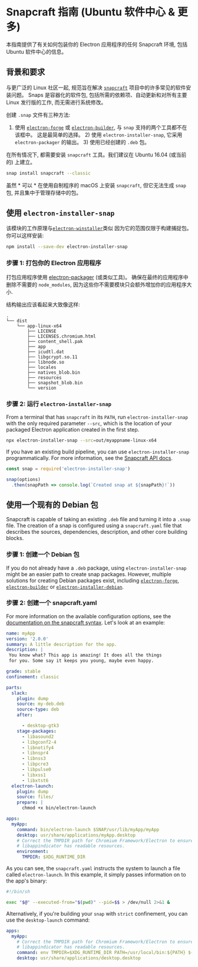 # Snapcraft 指南 (Ubuntu 软件中心 & 更多)

本指南提供了有关如何包装你的 Electron 应用程序的任何 Snapcraft 环境, 包括 Ubuntu 软件中心的信息。

## 背景和要求

与更广泛的 Linux 社区一起, 规范旨在解决 [` snapcraft `](https://snapcraft.io/) 项目中的许多常见的软件安装问题。 Snaps 是容器化的软件包, 包括所需的依赖项、自动更新和对所有主要 Linux 发行版的工作, 而无需进行系统修改。

创建 `.snap` 文件有三种方法:

1) 使用 [`electron-forge`](https://github.com/electron-userland/electron-forge) 或 [`electron-builder`](https://github.com/electron-userland/electron-builder), 与 `snap` 支持的两个工具都不在该框中。 这是最简单的选择。 2) 使用 `electron-installer-snap`, 它采用 `electron-packager` 的输出。 3) 使用已经创建的 `.deb` 包。

在所有情况下, 都需要安装 `snapcraft` 工具。我们建议在 Ubuntu 16.04 (或当前的) 上建立。

```sh
snap install snapcraft --classic
```

虽然 * 可以 * 在使用自制程序的 macOS 上安装 ` snapcraft `, 但它无法生成 ` snap ` 包, 并且集中于管理存储中的包。

## 使用 `electron-installer-snap`

该模块的工作原理与[` electron-winstaller `](https://github.com/electron/windows-installer)类似 因为它的范围仅限于构建捕捉包。 你可以这样安装:

```sh
npm install --save-dev electron-installer-snap
```

### 步骤 1: 打包你的 Electron 应用程序

打包应用程序使用 [electron-packager](https://github.com/electron-userland/electron-packager) (或类似工具)。 确保在最终的应用程序中删除不需要的 `node_modules`, 因为这些你不需要模块只会额外增加你的应用程序大小.

结构输出应该看起来大致像这样:

```text
.
└── dist
    └── app-linux-x64
        ├── LICENSE
        ├── LICENSES.chromium.html
        ├── content_shell.pak
        ├── app
        ├── icudtl.dat
        ├── libgcrypt.so.11
        ├── libnode.so
        ├── locales
        ├── natives_blob.bin
        ├── resources
        ├── snapshot_blob.bin
        └── version
```

### 步骤 2: 运行 `electron-installer-snap`

From a terminal that has `snapcraft` in its `PATH`, run `electron-installer-snap` with the only required parameter `--src`, which is the location of your packaged Electron application created in the first step.

```sh
npx electron-installer-snap --src=out/myappname-linux-x64
```

If you have an existing build pipeline, you can use `electron-installer-snap` programmatically. For more information, see the [Snapcraft API docs](https://docs.snapcraft.io/build-snaps/syntax).

```js
const snap = require('electron-installer-snap')

snap(options)
  .then(snapPath => console.log(`Created snap at ${snapPath}!`))
```

## 使用一个现有的 Debian 包

Snapcraft is capable of taking an existing `.deb` file and turning it into a `.snap` file. The creation of a snap is configured using a `snapcraft.yaml` file that describes the sources, dependencies, description, and other core building blocks.

### 步骤 1: 创建一个 Debian 包

If you do not already have a `.deb` package, using `electron-installer-snap` might be an easier path to create snap packages. However, multiple solutions for creating Debian packages exist, including [`electron-forge`](https://github.com/electron-userland/electron-forge), [`electron-builder`](https://github.com/electron-userland/electron-builder) or [`electron-installer-debian`](https://github.com/unindented/electron-installer-debian).

### 步骤 2: 创建一个 snapcraft.yaml

For more information on the available configuration options, see the [documentation on the snapcraft syntax](https://docs.snapcraft.io/build-snaps/syntax). Let's look at an example:

```yaml
name: myApp
version: '2.0.0'
summary: A little description for the app.
description: |
 You know what? This app is amazing! It does all the things
 for you. Some say it keeps you young, maybe even happy.

grade: stable
confinement: classic

parts:
  slack:
    plugin: dump
    source: my-deb.deb
    source-type: deb
    after:

      - desktop-gtk3
    stage-packages:
      - libasound2
      - libgconf2-4
      - libnotify4
      - libnspr4
      - libnss3
      - libpcre3
      - libpulse0
      - libxss1
      - libxtst6
  electron-launch:
    plugin: dump
    source: files/
    prepare: |
      chmod +x bin/electron-launch

apps:
  myApp:
    command: bin/electron-launch $SNAP/usr/lib/myApp/myApp
    desktop: usr/share/applications/myApp.desktop
    # Correct the TMPDIR path for Chromium Framework/Electron to ensure
    # libappindicator has readable resources.
    environment:
      TMPDIR: $XDG_RUNTIME_DIR
```

As you can see, the `snapcraft.yaml` instructs the system to launch a file called `electron-launch`. In this example, it simply passes information on to the app's binary:

```sh
#!/bin/sh

exec "$@" --executed-from="$(pwd)" --pid=$$ > /dev/null 2>&1 &
```

Alternatively, if you're building your `snap` with `strict` confinement, you can use the `desktop-launch` command:

```yaml
apps:
  myApp:
    # Correct the TMPDIR path for Chromium Framework/Electron to ensure
    # libappindicator has readable resources.
    command: env TMPDIR=$XDG_RUNTIME_DIR PATH=/usr/local/bin:${PATH} ${SNAP}/bin/desktop-launch $SNAP/myApp/desktop
    desktop: usr/share/applications/desktop.desktop
```